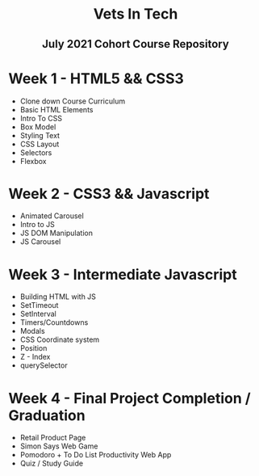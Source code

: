 <h1 align="center"> Vets In Tech </h1>
<h2 align="center"> July 2021 Cohort Course Repository </h2>

# Week 1 - HTML5 && CSS3

- Clone down Course Curriculum
- Basic HTML Elements
- Intro To CSS
- Box Model
- Styling Text
- CSS Layout
- Selectors
- Flexbox

# Week 2 - CSS3 && Javascript

- Animated Carousel
- Intro to JS
- JS DOM Manipulation
- JS Carousel

# Week 3 - Intermediate Javascript

- Building HTML with JS
- SetTimeout
- SetInterval
- Timers/Countdowns
- Modals
- CSS Coordinate system
- Position
- Z - Index
- querySelector


# Week 4 - Final Project Completion / Graduation
- Retail Product Page
- Simon Says Web Game
- Pomodoro + To Do List Productivity Web App
- Quiz / Study Guide
